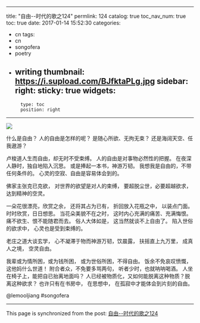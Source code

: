 
---
title: "自由--时代的歌之124"
permlink: 124
catalog: true
toc_nav_num: true
toc: true
date: 2017-01-14 15:52:30
categories:
- cn
tags:
- cn
- songofera
- poetry
- writing
thumbnail: https://i.supload.com/BJfktaPLg.jpg
sidebar:
    right:
        sticky: true
widgets:
    -
        type: toc
        position: right
---


![](https://i.supload.com/BJfktaPLg.jpg)

什么是自由？
人的自由是怎样的呢？
是随心所欲、无拘无束？
还是海阔天空、任我遨游？

卢梭道人生而自由，却无时不受束缚。
人的自由是对事物必然性的把握。
在夜深人静时，独自地陷入沉思。
或是捧起一本书，神游万韧。
我想我是自由的，不带任何条件的。
心灵的空寂、自由是容易体会到的。

佛家主张克已克欲，
对世界的欲望是对人的束缚，
要超脱尘世，必要超越欲求，
达到精神的空灵。

一朵花很漂亮，欣赏之余，
还将其占为已有，
折回放入花瓶之中，
以装点门面。
时时欣赏，日日想思。
当花朵美貌不在之时，
这时内心充满的痛苦、充满悔恨。
痛不欲生、恨不能随君而去。
俗人大体如是，
这当然就谈不上自由了。
陷入世俗的欲求中，
心灵也是受到束缚的。

老庄之道大谈玄学，
心不凝滞于物而神游万韧，饮晨露，
扶摇直上九万里，
成真人之境，
空灵自由。

我辈或为情所困，或为钱所困，
或为世俗所困，不得自由。
饭余不免哀叹愤慨，
这他妈什么世道！
附合者众，不免要多骂两句，
听者少时，也就呐呐喝酒。
人坐在椅子上，能把自已抬离地面吗？
人已经被物质化，又如何能脱离这种物质？脱离这种欲求？
也许只有在书房中，
在思想中，
在孤寂中才能体会到片刻的自由。

 @lemooljiang       #songofera

- - -

This page is synchronized from the post: [自由--时代的歌之124](https://steemit.com/@lemooljiang/124)
